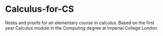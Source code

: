 # Calculus-for-CS
Notes and proofs for an elementary course in calculus. Based on the first year Calculus module in the Computing degree at Imperial College London.

